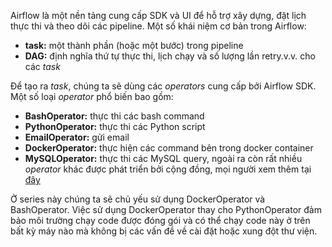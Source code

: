 Airflow là một nền tảng cung cấp SDK và UI để hỗ trợ xây dựng, đặt lịch thực thi và theo dõi các pipeline.
Một số khái niệm cơ bản trong Airflow:

- **task:** một thành phần (hoặc một bước) trong pipeline
- **DAG:** định nghĩa thứ tự thực thi, lịch chạy và số lượng lần retry.v.v. cho các _task_

Để tạo ra _task_, chúng ta sẽ dùng các _operators_ cung cấp bởi Airflow SDK. Một số loại _operator_ phổ biến bao gồm:

- **BashOperator:** thực thi các bash command
- **PythonOperator:** thực thi các Python script
- **EmailOperator:** gửi email
- **DockerOperator:** thực hiện các command bên trong docker container
- **MySQLOperator:** thực thi các MySQL query, ngoài ra còn rất nhiều _operator_ khác được phát triển bởi cộng đồng, mọi người xem thêm tại [đây](https://airflow.apache.org/docs/apache-airflow-providers/operators-and-hooks-ref/index.html)

Ở series này chúng ta sẽ chủ yếu sử dụng DockerOperator và BashOperator. Việc sử dụng DockerOperator thay cho PythonOperator đảm bảo môi trường chạy code được đóng gói và có thể chạy code này ở trên bất kỳ máy nào mà không bị các vấn đề về cài đặt hoặc xung đột thư viện.
